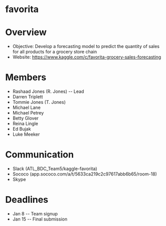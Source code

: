 # favorita

# Overview
* Objective: Develop a forecasting model to predict the quantity of sales for all products for a grocery store chain
* Website: https://www.kaggle.com/c/favorita-grocery-sales-forecasting

# Members
* Rashaad Jones (R. Jones) -- Lead
* Darren Triplett
* Tommie Jones (T. Jones)
* Michael Lane 
* Michael Petrey
* Betty Glover
* Reina Lingle
* Ed Bujak
* Luke Meeker

# Communication
* Slack (ATL_BDC_Team5/kaggle-favorita)
* Sococo (app.sococo.com/a/t/5633ca219c2c97617abb6b65/room-18)
* Skype

# Deadlines
* Jan 8 -- Team signup
* Jan 15 -- Final submission
